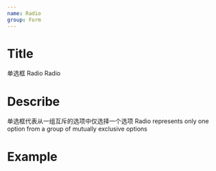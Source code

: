```yaml
---
name: Radio
group: Form
---
```


# Title

单选框 Radio
Radio

# Describe

单选框代表从一组互斥的选项中仅选择一个选项
Radio represents only one option from a group of mutually exclusive options

# Example
